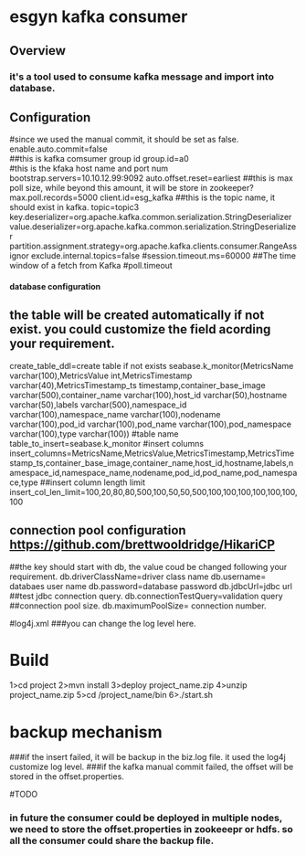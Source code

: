 # esgyn kafka consumer

## Overview

### it's a tool used to consume kafka message and import into database.

## Configuration
#since we used the manual commit, it should be set as false.
enable.auto.commit=false	 
##this is kafka comsumer group id
group.id=a0 	
#this is the kfaka host name and port num
bootstrap.servers=10.10.12.99:9092
auto.offset.reset=earliest
##this is max poll size, while beyond this amount, it will be store in zookeeper?
max.poll.records=5000
client.id=esg_kafka
##this is the topic name, it should exist in kafka.
topic=topic3
key.deserializer=org.apache.kafka.common.serialization.StringDeserializer
value.deserializer=org.apache.kafka.common.serialization.StringDeserializer
partition.assignment.strategy=org.apache.kafka.clients.consumer.RangeAssignor
exclude.internal.topics=false
#session.timeout.ms=60000
##The time window of a fetch from Kafka
#poll.timeout

#### database configuration
## the table will be created automatically if not exist. you could customize the field acording your requirement.
create_table_ddl=create table if not exists seabase.k_monitor(MetricsName varchar(100),MetricsValue int,MetricsTimestamp varchar(40),MetricsTimestamp_ts timestamp,container_base_image varchar(500),container_name varchar(100),host_id varchar(50),hostname varchar(50),labels varchar(500),namespace_id varchar(100),namespace_name varchar(100),nodename varchar(100),pod_id varchar(100),pod_name varchar(100),pod_namespace varchar(100),type varchar(100))
#table name
table_to_insert=seabase.k_monitor
#insert columns
insert_columns=MetricsName,MetricsValue,MetricsTimestamp,MetricsTimestamp_ts,container_base_image,container_name,host_id,hostname,labels,namespace_id,namespace_name,nodename,pod_id,pod_name,pod_namespace,type
##insert column length limit
insert_col_len_limit=100,20,80,80,500,100,50,50,500,100,100,100,100,100,100,100

## connection pool configuration https://github.com/brettwooldridge/HikariCP
##the key should start with db, the value coud be changed following your requirement.
db.driverClassName=driver class name
db.username= databaes user name
db.password=database password
db.jdbcUrl=jdbc url
##test jdbc connection query.
db.connectionTestQuery=validation query
##connection pool size.
db.maximumPoolSize= connection number.

#log4j.xml
###you can change the log level here.
	<root>
			<level value="DEBUG" />
		</root>

# Build
1>cd project
2>mvn install
3>deploy project_name.zip
4>unzip project_name.zip
5>cd /project_name/bin
6>./start.sh

# backup mechanism 
###if the insert failed, it will be backup in the biz.log file. it used the log4j customize log level.
###if the kafka manual commit failed, the offset will be stored in the offset.properties.

#TODO
### in future the consumer could be deployed in multiple nodes, we need to store the offset.properties in zookeeepr or hdfs. so all the consumer could share the backup file.